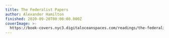 ```yaml
---
title: The Federalist Papers
author: Alexander Hamilton
finished: 2020-09-20T00:00:00.000Z
coverImage: >-
  https://book-covers.nyc3.digitaloceanspaces.com/readings/the-federalist-papers-01.jpg
---
```

